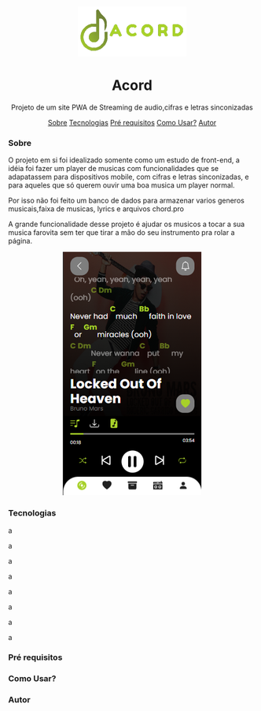 <div align="center">
    <img src="imagens/logoIncrevaseVerde.png" alt="">
    <h1>Acord</h1>
    <p>Projeto de um site PWA de Streaming de audio,cifras e letras sinconizadas</p>
</div>
    <p align="center">
        <a href="#sobre" target="_blank">Sobre</a>
        <a href="#tecnologias">Tecnologias</a>
        <a href="#pre-requisitos">Pré requisitos</a>
        <a href="#como-usar">Como Usar?</a>
        <a href="#autor">Autor</a>
    </p>
<div id="#sobre">
    <h3>Sobre</h3>
    <p>O projeto em si foi idealizado somente como um estudo de front-end, a idéia foi fazer um player de musicas
    com funcionalidades que se adapatassem para dispositivos mobile, com cifras e letras sinconizadas, e para aqueles que só querem ouvir uma boa musica um player normal.</p>
    <p>Por isso não foi feito um banco de dados para armazenar varios generos musicais,faixa de musicas, lyrics e arquivos chord.pro</p>
    <p>A grande funcionalidade desse projeto é ajudar os musicos a tocar a sua musica farovita sem ter que tirar a mão do seu instrumento pra rolar a página.</p>
    <div align="center">
        <img src="imagens/page mobile.png" alt="">
    </div>
</div>
<div id="#tecnologias">
    <h3>Tecnologias</h3>
    <p>a</p>
    <p>a</p>
    <p>a</p>
    <p>a</p>
    <p>a</p>
    <p>a</p>
    <p>a</p>
    <p>a</p>
</div>
<div id="#pre-requisitos">
    <h3>Pré requisitos</h3>
</div>
<div id="#como-usar">
    <h3>Como Usar?</h3>
</div>
<div id="#autor">
    <h3>Autor</h3>
</div>
    